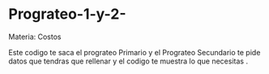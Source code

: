 # Prograteo-1-y-2-
Materia: Costos 

Este codigo te saca el prograteo  Primario y el Prograteo Secundario te pide datos que tendras que rellenar y el codigo te muestra lo que necesitas .
